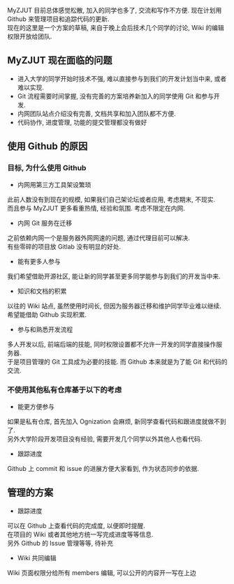 MyZJUT 目前总体感觉松散, 加入的同学也多了, 交流和写作不方便. 现在计划用 Github 来管理项目和追踪代码的更新.  
现在的这里是一个方案的草稿, 来自于晚上会后技术几个同学的讨论, Wiki 的编辑权限开放给团队.  

MyZJUT 现在面临的问题
------

* 进入大学的同学开始时技术不强, 难以直接参与到我们的开发计划当中来, 或者难以实现.  
* Git 流程需要时间掌握, 没有完善的方案培养新加入的同学使用 Git 和参与开发.  
* 内网团队站点介绍没有完善, 文档共享和加入团队都不方便.  
* 代码协作, 进度管理, 功能的提交管理都没有做好

使用 Github 的原因
------

### 目标, 为什么使用 Github

* 内网用第三方工具架设繁琐

此前人数没有到现在的规模, 如果我们自己架论坛或者应用, 考虑期末, 不现实.  
而且参与 MyZJUT 更多看重热情, 经验和氛围. 考虑不限定在内网.  

* 内网 Git 服务在迁移

之前依赖内网一个是服务器外网网速的问题, 通过代理目前可以解决.  
有些零碎的项目放 Gitlab 没有明显的好处.

* 能有更多人参与

我们希望借助开源社区, 能让新的同学甚至更多同学能参与到我们的开发当中来.  

* 知识和文档的积累

以往的 Wiki 站点, 虽然使用时间长, 但因为服务器迁移和维护同学毕业难以继续.  
希望能借助 Github 实现积累.

* 参与和熟悉开发流程

多人开发以后, 前端后端的技能, 同时权限设置都不允许一开发的同学直接操作服务器.  
于是项目管理的 Git 工具成为必要的技能. 而 Github 本来就是为了能 Git 和代码的交流.

### 不使用其他私有仓库基于以下的考虑

* 能更方便参与

如果是私有仓库, 首先加入 Ognization 会麻烦, 新同学查看代码和跟进度就做不到了.  
另外大学阶段开发项目没有经验, 需要开发几个同学以外其他人也看代码.  

* 跟踪进度

Github 上 commit 和 issue 的进展方便大家看到, 作为状态同步的依据.  

管理的方案
------

* 跟踪进度

可以在 Github 上查看代码的完成度, 以便即时提醒.  
在项目的 Wiki 或者其他地方统一写完成进度等等信息.  
另外 Github 的 Issue 管理等等, 待补充

* Wiki 共同编辑

Wiki 页面权限分给所有 members 编辑, 可以公开的内容开一写在上边
